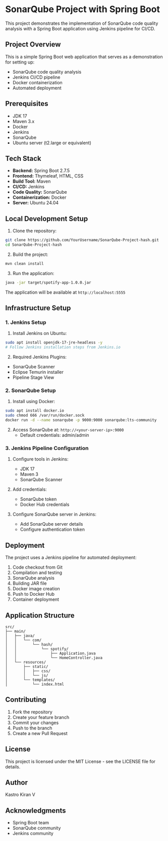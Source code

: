 # SonarQube Project with Spring Boot

This project demonstrates the implementation of SonarQube code quality analysis with a Spring Boot application using Jenkins pipeline for CI/CD.

## Project Overview

This is a simple Spring Boot web application that serves as a demonstration for setting up:
- SonarQube code quality analysis
- Jenkins CI/CD pipeline
- Docker containerization
- Automated deployment

## Prerequisites

- JDK 17
- Maven 3.x
- Docker
- Jenkins
- SonarQube
- Ubuntu server (t2.large or equivalent)

## Tech Stack

- **Backend:** Spring Boot 2.7.5
- **Frontend:** Thymeleaf, HTML, CSS
- **Build Tool:** Maven
- **CI/CD:** Jenkins
- **Code Quality:** SonarQube
- **Containerization:** Docker
- **Server:** Ubuntu 24.04

## Local Development Setup

1. Clone the repository:
```bash
git clone https://github.com/YourUsername/SonarQube-Project-hash.git
cd SonarQube-Project-hash
```

2. Build the project:
```bash
mvn clean install
```

3. Run the application:
```bash
java -jar target/spotify-app-1.0.0.jar
```

The application will be available at `http://localhost:5555`

## Infrastructure Setup

### 1. Jenkins Setup

1. Install Jenkins on Ubuntu:
```bash
sudo apt install openjdk-17-jre-headless -y
# Follow Jenkins installation steps from Jenkins.io
```

2. Required Jenkins Plugins:
- SonarQube Scanner
- Eclipse Temurin installer
- Pipeline Stage View

### 2. SonarQube Setup

1. Install using Docker:
```bash
sudo apt install docker.io
sudo chmod 666 /var/run/docker.sock
docker run -d --name sonarqube -p 9000:9000 sonarqube:lts-community
```

2. Access SonarQube at: `http://<your-server-ip>:9000`
   - Default credentials: admin/admin

### 3. Jenkins Pipeline Configuration

1. Configure tools in Jenkins:
   - JDK 17
   - Maven 3
   - SonarQube Scanner

2. Add credentials:
   - SonarQube token
   - Docker Hub credentials

3. Configure SonarQube server in Jenkins:
   - Add SonarQube server details
   - Configure authentication token

## Deployment

The project uses a Jenkins pipeline for automated deployment:

1. Code checkout from Git
2. Compilation and testing
3. SonarQube analysis
4. Building JAR file
5. Docker image creation
6. Push to Docker Hub
7. Container deployment

## Application Structure

```
src/
├── main/
│   ├── java/
│   │   └── com/
│   │       └── hash/
│   │           └── spotify/
│   │               ├── Application.java
│   │               └── HomeController.java
│   └── resources/
│       ├── static/
│       │   ├── css/
│       │   └── js/
│       └── templates/
│           └── index.html
```

## Contributing

1. Fork the repository
2. Create your feature branch
3. Commit your changes
4. Push to the branch
5. Create a new Pull Request

## License

This project is licensed under the MIT License - see the LICENSE file for details.

## Author

Kastro Kiran V

## Acknowledgments

- Spring Boot team
- SonarQube community
- Jenkins community
